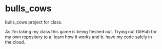 # bulls_cows
bulls_cows project for class.

As I'm taking my class this game is being fleshed out. Trying out GitHub for my own repository to a. learn how it works and b. have my code safely in the cloud.
